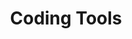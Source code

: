 ---
title: Coding Tools
keywords: theme
tags: [contributing]
sidebar: home_sidebar
permalink: coding_tools.html
---